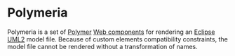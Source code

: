 Polymeria
========

Polymeria is a set of [Polymer](https://www.polymer-project.org/) [Web components](http://www.w3.org/TR/custom-elements/) for rendering an [Eclipse UML2](http://www.eclipse.org/modeling/mdt/?project=uml2) model file. Because of custom elements compatibility constraints, the model file cannot be rendered without a transformation of names.

